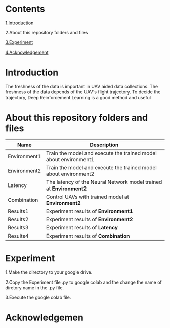 # Contents
  [1.Introduction](#Introduction)

  2.About this repository folders and files
  
  [3.Experiment](#Experiment)
    
  [4.Acknowledgement](#Acknowledgement)
# Introduction
The freshness of the data is important in UAV aided data collections.
The freshness of the data depends of the UAV's flight trajectory.
To decide the trajectory, Deep Reinforcement Learning is a good method and useful 
# About this repository folders and files

| **Name**  |  **Description**  |
| --  |  --  |
| Environment1  |  Train the model and execute the trained model about environment1  |
| Environment2  |  Train the model and execute the trained model about environment2  |
| Latency  |  The latency of the Neural Network model trained at **Environment2**  |
| Combination  |  Control UAVs with trained model at **Environment2**  |
| Results1  |  Experiment results of **Environment1**  |
| Results2  |  Experiment results of **Environment2**  |
| Results3  |  Experiment results of **Latency**  |
| Results4  |  Experiment results of **Combination**  |

# Experiment
1.Make the directory to your google drive.

2.Copy the Experiment file .py to google colab and the change the name of diretory name in the .py file.

3.Execute the google colab file.

# Acknowledgemen


